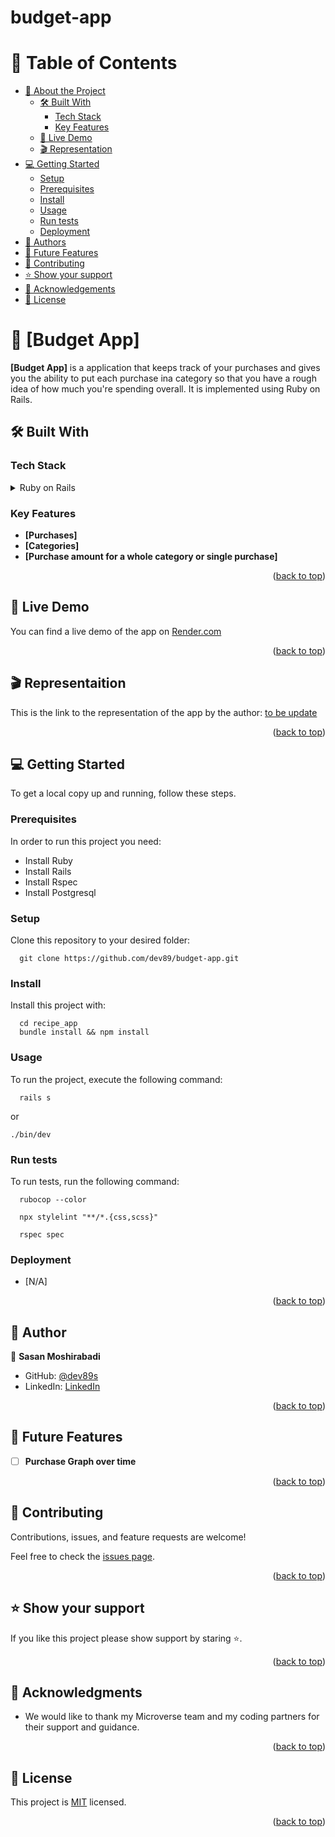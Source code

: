 # budget-app

<a id="readme-top"></a>

# 📗 Table of Contents

- [📖 About the Project](#about-project)
  - [🛠 Built With](#built-with)
    - [Tech Stack](#tech-stack)
    - [Key Features](#key-features)
  - [🚀 Live Demo](#live-demo)
  - [🎬 Representation](#representation)
- [💻 Getting Started](#getting-started)
  - [Setup](#setup)
  - [Prerequisites](#prerequisites)
  - [Install](#install)
  - [Usage](#usage)
  - [Run tests](#run-tests)
  - [Deployment](#triangular_flag_on_post-deployment)
- [👥 Authors](#authors)
- [🔭 Future Features](#future-features)
- [🤝 Contributing](#contributing)
- [⭐️ Show your support](#support)
- [🙏 Acknowledgements](#acknowledgements)
- [📝 License](#license)

<!-- PROJECT DESCRIPTION -->

# 📖 [Budget App] <a id="about-project"></a>

**[Budget App]** is a application that keeps track of your purchases and gives you the ability to put each purchase ina category
so that you have a rough idea of how much you're spending overall. It is implemented using Ruby on Rails.

## 🛠 Built With <a id="built-with"></a>

### Tech Stack <a id="tech-stack"></a>

<details>
  <summary>Ruby on Rails</summary>
  <ul>
    <li><a>https://rubyonrails.org/</a></li>
  </ul>
</details>

<!-- Features -->

### Key Features <a id="key-features"></a>

- **[Purchases]**
- **[Categories]**
- **[Purchase amount for a whole category or single purchase]**

<p align="right">(<a href="#readme-top">back to top</a>)</p>

## 🚀 Live Demo <a id="live-demo"></a>

You can find a live demo of the app on [Render.com](https://snapbudget.onrender.com/)

<p align="right">(<a href="#readme-top">back to top</a>)</p>

## 🎬 Representaition <a id="representation"></a>

This is the link to the representation of the app by the author: [to be update](https://drive.google.com/file/d/1M6jwAPK3j7zMV30VdJZXVwqGQlK7blVG/view?usp=sharing)

<p align="right">(<a href="#readme-top">back to top</a>)</p>

<!-- GETTING STARTED -->

## 💻 Getting Started <a id="getting-started"></a>

To get a local copy up and running, follow these steps.

### Prerequisites

In order to run this project you need:

- Install Ruby
- Install Rails
- Install Rspec
- Install Postgresql

### Setup

Clone this repository to your desired folder:

```
  git clone https://github.com/dev89/budget-app.git
```

### Install

Install this project with:

```
  cd recipe_app
  bundle install && npm install
```

### Usage

To run the project, execute the following command:

```
  rails s
```
or

```
./bin/dev
```

### Run tests

To run tests, run the following command:

```
  rubocop --color
```
```
  npx stylelint "**/*.{css,scss}"
```
```
  rspec spec
```


### Deployment <a id="triangular_flag_on_post-deployment"></a>

  - [N/A]

<p align="right">(<a href="#readme-top">back to top</a>)</p>

<!-- AUTHORS -->

## 👥 Author <a id="authors"></a>

👤 **Sasan Moshirabadi**

- GitHub: [@dev89s](https://github.com/dev89s)
- LinkedIn: [LinkedIn](https://linkedin.com/in/sasan-moshirabadi)

<p align="right">(<a href="#readme-top">back to top</a>)</p>

<!-- FUTURE FEATURES -->

## 🔭 Future Features <a id="future-features"></a>

- [ ] **Purchase Graph over time**

<p align="right">(<a href="#readme-top">back to top</a>)</p>

<!-- CONTRIBUTING -->

## 🤝 Contributing <a id="contributing"></a>

Contributions, issues, and feature requests are welcome!

Feel free to check the [issues page](https://github.com/dev89s/budget-app/issues).

<p align="right">(<a href="#readme-top">back to top</a>)</p>

<!-- SUPPORT -->

## ⭐️ Show your support <a id="support"></a>

If you like this project please show support by staring ⭐️.

<p align="right">(<a href="#readme-top">back to top</a>)</p>

<!-- ACKNOWLEDGEMENTS -->

## 🙏 Acknowledgments <a id="acknowledgements"></a>

* We would like to thank my Microverse team and my coding partners for their support and guidance.

<p align="right">(<a href="#readme-top">back to top</a>)</p>

<!-- LICENSE -->

## 📝 License <a id="license"></a>

This project is [MIT](./LICENSE) licensed.

<p align="right">(<a href="#readme-top">back to top</a>)</p>
